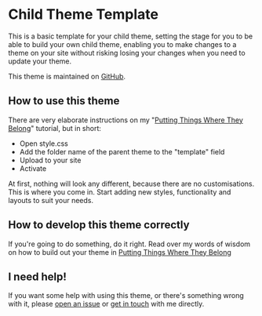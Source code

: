 # Child Theme Template

This is a basic template for your child theme, setting the stage for you to be able to build your own child theme, enabling you to make changes to a theme on your site without risking losing your changes when you need to update your theme.

This theme is maintained on [GitHub](https://github.com/theukedge/child-theme-template).

## How to use this theme

There are very elaborate instructions on my "[Putting Things Where They Belong](http://www.doitwithwp.com/putting-things-where-they-belong/?utm_source=github&utm_medium=plugin&utm_campaign=content)" tutorial, but in short:

* Open style.css
* Add the folder name of the parent theme to the "template" field
* Upload to your site
* Activate

At first, nothing will look any different, because there are no customisations. This is where you come in. Start adding new styles, functionality and layouts to suit your needs.

## How to develop this theme correctly

If you're going to do something, do it right. Read over my words of wisdom on how to build out your theme in [Putting Things Where They Belong](http://www.doitwithwp.com/putting-things-where-they-belong/?utm_source=github&utm_medium=plugin&utm_campaign=content)

## I need help!

If you want some help with using this theme, or there's something wrong with it, please [open an issue](https://github.com/theukedge/child-theme-template/issues/new) or [get in touch](https://www.theukedge.com/contact/?utm_source=wordpress.org&utm_medium=plugin&utm_campaign=contact) with me directly.
